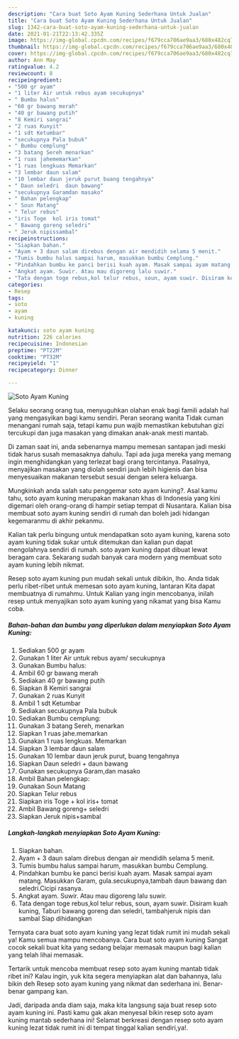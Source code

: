 ```yaml
---
description: "Cara buat Soto Ayam Kuning Sederhana Untuk Jualan"
title: "Cara buat Soto Ayam Kuning Sederhana Untuk Jualan"
slug: 1342-cara-buat-soto-ayam-kuning-sederhana-untuk-jualan
date: 2021-01-21T22:13:42.335Z
image: https://img-global.cpcdn.com/recipes/f679cca706ae9aa3/680x482cq70/soto-ayam-kuning-foto-resep-utama.jpg
thumbnail: https://img-global.cpcdn.com/recipes/f679cca706ae9aa3/680x482cq70/soto-ayam-kuning-foto-resep-utama.jpg
cover: https://img-global.cpcdn.com/recipes/f679cca706ae9aa3/680x482cq70/soto-ayam-kuning-foto-resep-utama.jpg
author: Ann May
ratingvalue: 4.2
reviewcount: 8
recipeingredient:
- "500 gr ayam"
- "1 liter Air untuk rebus ayam secukupnya"
- " Bumbu halus"
- "60 gr bawang merah"
- "40 gr bawang putih"
- "8 Kemiri sangrai"
- "2 ruas Kunyit"
- "1 sdt Ketumbar"
- "secukupnya Pala bubuk"
- " Bumbu cemplung"
- "3 batang Sereh menarkan"
- "1 ruas jahememarkan"
- "1 ruas lengkuas Memarkan"
- "3 lembar daun salam"
- "10 lembar daun jeruk purut buang tengahnya"
- " Daun seledri  daun bawang"
- "secukupnya Garamdan masako"
- " Bahan pelengkap"
- " Soun Matang"
- " Telur rebus"
- "iris Toge  kol iris tomat"
- " Bawang goreng seledri"
- " Jeruk nipissambal"
recipeinstructions:
- "Siapkan bahan."
- "Ayam + 3 daun salam direbus dengan air mendidih selama 5 menit."
- "Tumis bumbu halus sampai harum, masukkan bumbu Cemplung."
- "Pindahkan bumbu ke panci berisi kuah ayam. Masak sampai ayam matang. Masukkan Garam, gula.secukupnya,tambah daun bawang dan seledri.Cicipi rasanya."
- "Angkat ayam. Suwir. Atau mau digoreng lalu suwir."
- "Tata dengan toge rebus,kol telur rebus, soun, ayam suwir. Disiram kuah kuning, Taburi bawang goreng dan seledri, tambahjeruk nipis dan sambal Siap dihidangkan"
categories:
- Resep
tags:
- soto
- ayam
- kuning

katakunci: soto ayam kuning 
nutrition: 226 calories
recipecuisine: Indonesian
preptime: "PT22M"
cooktime: "PT32M"
recipeyield: "1"
recipecategory: Dinner

---
```



![Soto Ayam Kuning](https://img-global.cpcdn.com/recipes/f679cca706ae9aa3/680x482cq70/soto-ayam-kuning-foto-resep-utama.jpg)

Selaku seorang orang tua, menyuguhkan olahan enak bagi famili adalah hal yang mengasyikan bagi kamu sendiri. Peran seorang  wanita Tidak cuman menangani rumah saja, tetapi kamu pun wajib memastikan kebutuhan gizi tercukupi dan juga masakan yang dimakan anak-anak mesti mantab.

Di zaman  saat ini, anda sebenarnya mampu memesan santapan jadi meski tidak harus susah memasaknya dahulu. Tapi ada juga mereka yang memang ingin menghidangkan yang terlezat bagi orang tercintanya. Pasalnya, menyajikan masakan yang diolah sendiri jauh lebih higienis dan bisa menyesuaikan makanan tersebut sesuai dengan selera keluarga. 



Mungkinkah anda salah satu penggemar soto ayam kuning?. Asal kamu tahu, soto ayam kuning merupakan makanan khas di Indonesia yang kini digemari oleh orang-orang di hampir setiap tempat di Nusantara. Kalian bisa membuat soto ayam kuning sendiri di rumah dan boleh jadi hidangan kegemaranmu di akhir pekanmu.

Kalian tak perlu bingung untuk mendapatkan soto ayam kuning, karena soto ayam kuning tidak sukar untuk ditemukan dan kalian pun dapat mengolahnya sendiri di rumah. soto ayam kuning dapat dibuat lewat beragam cara. Sekarang sudah banyak cara modern yang membuat soto ayam kuning lebih nikmat.

Resep soto ayam kuning pun mudah sekali untuk dibikin, lho. Anda tidak perlu ribet-ribet untuk memesan soto ayam kuning, lantaran Kita dapat membuatnya di rumahmu. Untuk Kalian yang ingin mencobanya, inilah resep untuk menyajikan soto ayam kuning yang nikamat yang bisa Kamu coba.

<!--inarticleads1-->

##### Bahan-bahan dan bumbu yang diperlukan dalam menyiapkan Soto Ayam Kuning:

1. Sediakan 500 gr ayam
1. Gunakan 1 liter Air untuk rebus ayam/ secukupnya
1. Gunakan  Bumbu halus:
1. Ambil 60 gr bawang merah
1. Sediakan 40 gr bawang putih
1. Siapkan 8 Kemiri sangrai
1. Gunakan 2 ruas Kunyit
1. Ambil 1 sdt Ketumbar
1. Sediakan secukupnya Pala bubuk
1. Sediakan  Bumbu cemplung:
1. Gunakan 3 batang Sereh, menarkan
1. Siapkan 1 ruas jahe.memarkan
1. Gunakan 1 ruas lengkuas. Memarkan
1. Siapkan 3 lembar daun salam
1. Gunakan 10 lembar daun jeruk purut, buang tengahnya
1. Siapkan  Daun seledri + daun bawang
1. Gunakan secukupnya Garam,dan masako
1. Ambil  Bahan pelengkap:
1. Gunakan  Soun Matang
1. Siapkan  Telur rebus
1. Siapkan iris Toge + kol iris+ tomat
1. Ambil  Bawang goreng+ seledri
1. Siapkan  Jeruk nipis+sambal




<!--inarticleads2-->

##### Langkah-langkah menyiapkan Soto Ayam Kuning:

1. Siapkan bahan.
1. Ayam + 3 daun salam direbus dengan air mendidih selama 5 menit.
1. Tumis bumbu halus sampai harum, masukkan bumbu Cemplung.
1. Pindahkan bumbu ke panci berisi kuah ayam. Masak sampai ayam matang. Masukkan Garam, gula.secukupnya,tambah daun bawang dan seledri.Cicipi rasanya.
1. Angkat ayam. Suwir. Atau mau digoreng lalu suwir.
1. Tata dengan toge rebus,kol telur rebus, soun, ayam suwir. Disiram kuah kuning, Taburi bawang goreng dan seledri, tambahjeruk nipis dan sambal Siap dihidangkan




Ternyata cara buat soto ayam kuning yang lezat tidak rumit ini mudah sekali ya! Kamu semua mampu mencobanya. Cara buat soto ayam kuning Sangat cocok sekali buat kita yang sedang belajar memasak maupun bagi kalian yang telah lihai memasak.

Tertarik untuk mencoba membuat resep soto ayam kuning mantab tidak ribet ini? Kalau ingin, yuk kita segera menyiapkan alat dan bahannya, lalu bikin deh Resep soto ayam kuning yang nikmat dan sederhana ini. Benar-benar gampang kan. 

Jadi, daripada anda diam saja, maka kita langsung saja buat resep soto ayam kuning ini. Pasti kamu gak akan menyesal bikin resep soto ayam kuning mantab sederhana ini! Selamat berkreasi dengan resep soto ayam kuning lezat tidak rumit ini di tempat tinggal kalian sendiri,ya!.

